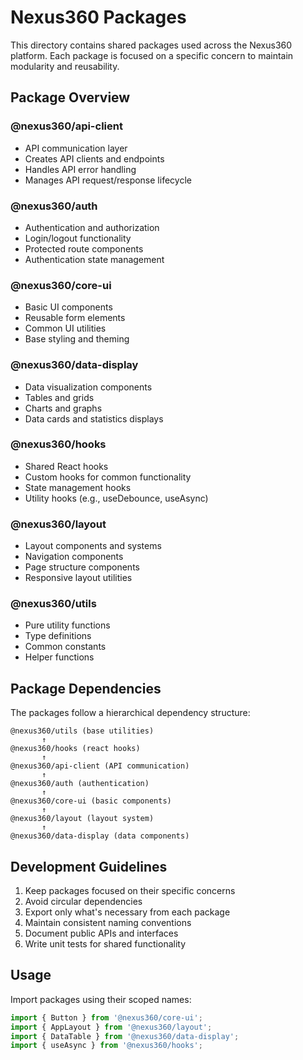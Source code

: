 # Nexus360 Packages

This directory contains shared packages used across the Nexus360 platform. Each package is focused on a specific concern to maintain modularity and reusability.

## Package Overview

### @nexus360/api-client
- API communication layer
- Creates API clients and endpoints
- Handles API error handling
- Manages API request/response lifecycle

### @nexus360/auth
- Authentication and authorization
- Login/logout functionality
- Protected route components
- Authentication state management

### @nexus360/core-ui
- Basic UI components
- Reusable form elements
- Common UI utilities
- Base styling and theming

### @nexus360/data-display
- Data visualization components
- Tables and grids
- Charts and graphs
- Data cards and statistics displays

### @nexus360/hooks
- Shared React hooks
- Custom hooks for common functionality
- State management hooks
- Utility hooks (e.g., useDebounce, useAsync)

### @nexus360/layout
- Layout components and systems
- Navigation components
- Page structure components
- Responsive layout utilities

### @nexus360/utils
- Pure utility functions
- Type definitions
- Common constants
- Helper functions

## Package Dependencies

The packages follow a hierarchical dependency structure:

```
@nexus360/utils (base utilities)
       ↑
@nexus360/hooks (react hooks)
       ↑
@nexus360/api-client (API communication)
       ↑
@nexus360/auth (authentication)
       ↑
@nexus360/core-ui (basic components)
       ↑
@nexus360/layout (layout system)
       ↑
@nexus360/data-display (data components)
```

## Development Guidelines

1. Keep packages focused on their specific concerns
2. Avoid circular dependencies
3. Export only what's necessary from each package
4. Maintain consistent naming conventions
5. Document public APIs and interfaces
6. Write unit tests for shared functionality

## Usage

Import packages using their scoped names:

```typescript
import { Button } from '@nexus360/core-ui';
import { AppLayout } from '@nexus360/layout';
import { DataTable } from '@nexus360/data-display';
import { useAsync } from '@nexus360/hooks';
